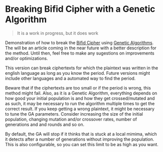 # Breaking Bifid Cipher with a Genetic Algorithm

> It is a work in progress, but it does work

Demonstration of how to break the [Bifid Cipher](https://en.wikipedia.org/wiki/Bifid_cipher) using [Genetic Algorithms](https://en.wikipedia.org/wiki/Genetic_algorithm). The will be an article coming in the near future with a better description for the method. Until then, feel free to make any sugestions on improvements and/or optimizations.

This version can break ciphertexts for which the plaintext was written in the english language as long as you know the period. Future versions might include other languages and a automated way to find the period.

Beware that if the ciphertexts are too small or if the period is wrong, this method might fail. Also, as it is a Genetic Algorithm, everything depends on how good your initial population is and how they get crossed/mutated and as such, it may be necessary to run the algorithm multiple times to get the correct result. If you keep getting a wrong plaintext, it might be necessary to tune the GA parameters. Consider increasing the size of the initial population, changing mutation and/or crossover rates, number of generations and and rounds and so on.

By default, the GA will stop if it thinks that is stuck at a local mimima, which it detects after a number of generations without improving the population. This is also configurable, so you can set this limit to be as high as you want.
